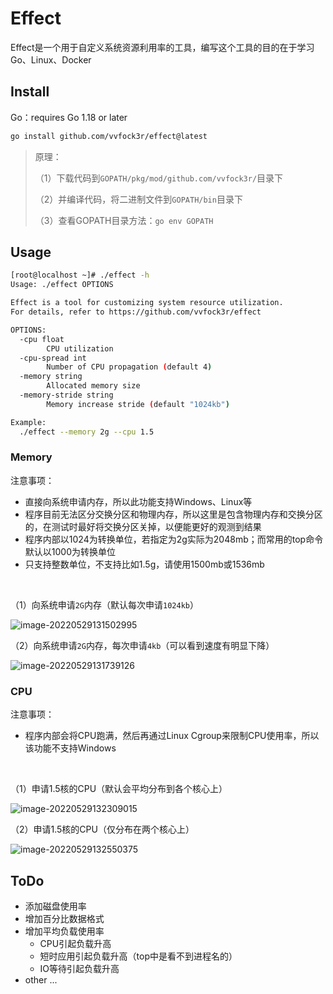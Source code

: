 # Effect

Effect是一个用于自定义系统资源利用率的工具，编写这个工具的目的在于学习Go、Linux、Docker



## Install

Go：requires Go 1.18 or later

```bash
go install github.com/vvfock3r/effect@latest
```

> 原理：
>
> （1）下载代码到`GOPATH/pkg/mod/github.com/vvfock3r/`目录下
>
> （2）并编译代码，将二进制文件到`GOPATH/bin`目录下
>
> （3）查看GOPATH目录方法：`go env GOPATH`



## Usage

```bash
[root@localhost ~]# ./effect -h
Usage: ./effect OPTIONS 

Effect is a tool for customizing system resource utilization.
For details, refer to https://github.com/vvfock3r/effect

OPTIONS:
  -cpu float
        CPU utilization
  -cpu-spread int
        Number of CPU propagation (default 4)
  -memory string
        Allocated memory size
  -memory-stride string
        Memory increase stride (default "1024kb")

Example:
  ./effect --memory 2g --cpu 1.5
```

### Memory

注意事项：

* 直接向系统申请内存，所以此功能支持Windows、Linux等
* 程序目前无法区分交换分区和物理内存，所以这里是包含物理内存和交换分区的，在测试时最好将交换分区关掉，以便能更好的观测到结果
* 程序内部以1024为转换单位，若指定为2g实际为2048mb；而常用的top命令默认以1000为转换单位
* 只支持整数单位，不支持比如1.5g，请使用1500mb或1536mb

<br />

（1）向系统申请`2G`内存（默认每次申请`1024kb`）

![image-20220529131502995](https://tuchuang-1257805459.cos.ap-shanghai.myqcloud.com/image-20220529131502995.png)

（2）向系统申请`2G`内存，每次申请`4kb`（可以看到速度有明显下降）

![image-20220529131739126](https://tuchuang-1257805459.cos.ap-shanghai.myqcloud.com/image-20220529131739126.png)

### CPU

注意事项：

* 程序内部会将CPU跑满，然后再通过Linux Cgroup来限制CPU使用率，所以该功能不支持Windows

<br />

（1）申请1.5核的CPU（默认会平均分布到各个核心上）

![image-20220529132309015](https://tuchuang-1257805459.cos.ap-shanghai.myqcloud.com/image-20220529132309015.png)

（2）申请1.5核的CPU（仅分布在两个核心上）

![image-20220529132550375](https://tuchuang-1257805459.cos.ap-shanghai.myqcloud.com/image-20220529132550375.png)





## ToDo

* 添加磁盘使用率
* 增加百分比数据格式
* 增加平均负载使用率
  * CPU引起负载升高
  * 短时应用引起负载升高（top中是看不到进程名的）
  * IO等待引起负载升高
* other ...
